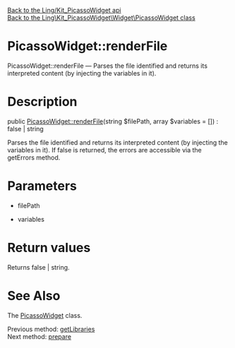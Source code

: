 [Back to the Ling/Kit_PicassoWidget api](https://github.com/lingtalfi/Kit_PicassoWidget/blob/master/doc/api/Ling/Kit_PicassoWidget.md)<br>
[Back to the Ling\Kit_PicassoWidget\Widget\PicassoWidget class](https://github.com/lingtalfi/Kit_PicassoWidget/blob/master/doc/api/Ling/Kit_PicassoWidget/Widget/PicassoWidget.md)


PicassoWidget::renderFile
================



PicassoWidget::renderFile — Parses the file identified and returns its interpreted content (by injecting the variables in it).




Description
================


public [PicassoWidget::renderFile](https://github.com/lingtalfi/Kit_PicassoWidget/blob/master/doc/api/Ling/Kit_PicassoWidget/Widget/PicassoWidget/renderFile.md)(string $filePath, array $variables = []) : false | string




Parses the file identified and returns its interpreted content (by injecting the variables in it).
If false is returned, the errors are accessible via the getErrors method.




Parameters
================


- filePath

    

- variables

    


Return values
================

Returns false | string.








See Also
================

The [PicassoWidget](https://github.com/lingtalfi/Kit_PicassoWidget/blob/master/doc/api/Ling/Kit_PicassoWidget/Widget/PicassoWidget.md) class.

Previous method: [getLibraries](https://github.com/lingtalfi/Kit_PicassoWidget/blob/master/doc/api/Ling/Kit_PicassoWidget/Widget/PicassoWidget/getLibraries.md)<br>Next method: [prepare](https://github.com/lingtalfi/Kit_PicassoWidget/blob/master/doc/api/Ling/Kit_PicassoWidget/Widget/PicassoWidget/prepare.md)<br>

